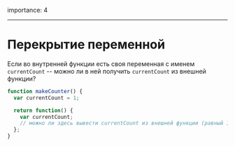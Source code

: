 importance: 4

---

# Перекрытие переменной

Если во внутренней функции есть своя переменная с именем `currentCount` -- можно ли в ней получить `currentCount` из внешней функции?

```js
function makeCounter() {
  var currentCount = 1;

  return function() {
    var currentCount;
    // можно ли здесь вывести currentCount из внешней функции (равный 1)?
  };
}
```

